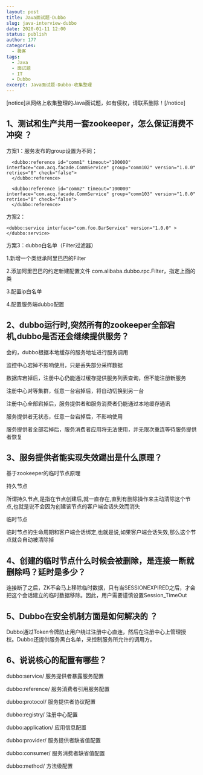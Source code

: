 ```yaml
---
layout: post
title: Java面试题-Dubbo
slug: java-interview-dubbo
date: 2020-01-11 12:00
status: publish
author: 177
categories: 
  - 极客
tags:
  - Java
  - 面试题
  - IT
  - Dubbo
excerpt: Java面试题-Dubbo-收集整理
---
```


[notice]从网络上收集整理的Java面试题，如有侵权，请联系删除！[/notice]

## 1、测试和生产共用一套zookeeper，怎么保证消费不冲突 ？

方案1：服务发布的group设置为不同；

```
  <dubbo:reference id="comm1" timeout="100000" interface="com.acq.facade.CommService" group="comm102" version="1.0.0" retries="0" check="false">
  </dubbo:reference>

  <dubbo:reference id="comm2" timeout="100000" interface="com.acq.facade.CommService" group="comm103" version="1.0.0" retries="0" check="false">
  </dubbo:reference>
```

方案2：

```
<dubbo:service interface="com.foo.BarService" version="1.0.0" ></dubbo:service>
```

方案3：dubbo白名单（Filter过滤器）

1.新增一个类继承阿里巴巴的Filter

2.添加阿里巴巴的约定新建配置文件 com.alibaba.dubbo.rpc.Filter，指定上面的类

3.配置ip白名单

4.配置服务端dubbo配置

## 2、dubbo运行时,突然所有的zookeeper全部宕机,dubbo是否还会继续提供服务？

会的，dubbo根据本地缓存的服务地址进行服务调用

监控中心宕掉不影响使用，只是丢失部分采样数据

数据库宕掉后，注册中心仍能通过缓存提供服务列表查询，但不能注册新服务

注册中心对等集群，任意一台宕掉后，将自动切换到另一台

注册中心全部宕掉后，服务提供者和服务消费者仍能通过本地缓存通讯

服务提供者无状态，任意一台宕掉后，不影响使用

服务提供者全部宕掉后，服务消费者应用将无法使用，并无限次重连等待服务提供者恢复

## 3、服务提供者能实现失效踢出是什么原理？

基于zookeeper的临时节点原理

持久节点

所谓持久节点,是指在节点创建后,就一直存在,直到有删除操作来主动清除这个节点,也就是说不会因为创建该节点的客户端会话失效而消失

临时节点

临时节点的生命周期和客户端会话绑定,也就是说,如果客户端会话失效,那么这个节点就会自动被清除掉

## 4、创建的临时节点什么时候会被删除，是连接一断就删除吗？延时是多少？

连接断了之后，ZK不会马上移除临时数据，只有当SESSIONEXPIRED之后，才会把这个会话建立的临时数据移除。因此，用户需要谨慎设置Session_TimeOut

## 5、Dubbo在安全机制方面是如何解决的 ？

Dubbo通过Token令牌防止用户绕过注册中心直连，然后在注册中心上管理授权。Dubbo还提供服务黑白名单，来控制服务所允许的调用方。

## 6、说说核心的配置有哪些？

dubbo:service/ 服务提供者暴露服务配置

dubbo:reference/ 服务消费者引用服务配置

dubbo:protocol/ 服务提供者协议配置

dubbo:registry/ 注册中心配置

dubbo:application/ 应用信息配置

dubbo:provider/ 服务提供者缺省值配置

dubbo:consumer/ 服务消费者缺省值配置

dubbo:method/ 方法级配置